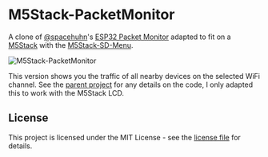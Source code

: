 # M5Stack-PacketMonitor

A clone of [@spacehuhn](https://github.com/spacehuhn)'s [ESP32 Packet Monitor](https://github.com/spacehuhn/PacketMonitor32) adapted to fit on a [M5Stack](http://m5stack.com) with the [M5Stack-SD-Menu](https://github.com/tobozo/M5Stack-SD-Updater).

![M5Stack-PacketMonitor](https://raw.githubusercontent.com/tobozo/M5Stack-PacketMonitor/master/images/M5Stack-PacketMonitor.jpg)

This version shows you the traffic of all nearby devices on the selected WiFi channel.
See the [parent project](https://github.com/spacehuhn/PacketMonitor32) for any details on the code, I only adapted this to work with the M5Stack LCD.


## License

This project is licensed under the MIT License - see the [license file](LICENSE) for details.
